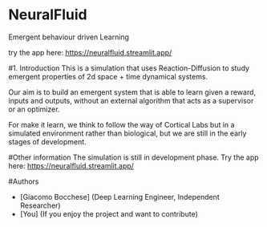 # NeuralFluid
Emergent behaviour driven Learning

try the app here: https://neuralfluid.streamlit.app/

#1. Introduction
This is a simulation that uses Reaction-Diffusion to study emergent properties of 2d space + time dynamical systems.

Our aim is to build an emergent system that is able to learn given a reward, inputs and outputs, without an external algorithm that acts as a supervisor or an optimizer.

For make it learn, we think to follow the way of Cortical Labs but in a simulated environment rather than biological, but we are still in the early stages of development.

#Other information
The simulation is still in development phase. 
Try the app here: https://neuralfluid.streamlit.app/

#Authors
- [Giacomo Bocchese] (Deep Learning Engineer, Independent Researcher)
- [You] (If you enjoy the project and want to contribute)
